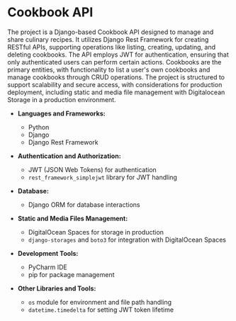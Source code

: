 # Cookbook API

The project is a Django-based Cookbook API designed to manage and share culinary recipes. It utilizes Django Rest Framework for creating
RESTful APIs, supporting operations like listing, creating, updating, and deleting cookbooks. The API employs JWT for authentication,
ensuring that only authenticated users can perform certain actions. Cookbooks are the primary entities, with functionality to list a user's
own cookbooks and manage cookbooks through CRUD operations. The project is structured to support scalability and secure access, with
considerations for production deployment, including static and media file management with Digitalocean Storage in a production environment.

- **Languages and Frameworks:**
    - Python
    - Django
    - Django Rest Framework

- **Authentication and Authorization:**
    - JWT (JSON Web Tokens) for authentication
    - `rest_framework_simplejwt` library for JWT handling

- **Database:**
    - Django ORM for database interactions

- **Static and Media Files Management:**
    - DigitalOcean Spaces for storage in production
    - `django-storages` and `boto3` for integration with DigitalOcean Spaces

- **Development Tools:**
    - PyCharm IDE
    - pip for package management

- **Other Libraries and Tools:**
    - `os` module for environment and file path handling
    - `datetime.timedelta` for setting JWT token lifetime
